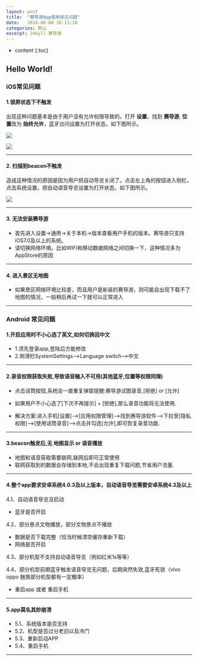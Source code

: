 ```yaml
---
layout: post
title:  "赛导游App使用常见问题"
date:   2016-06-08 16:13:18
categories: 默认
excerpt: Jekyll 赛导游
---
```


* content
{:toc}


## Hello World!

### iOS常见问题


#### 1.锁屏状态下不触发

 出现这种问题基本是由于用户没有允许权限导致的。打开 **设置**，找到 **赛导游**, **位置**改为 **始终允许**，蓝牙访问设置为打开状态。如下图所示。

![](http://zhichu99.github.io/team-blog/static/images/post/sdy_set1.png)

![](http://zhichu99.github.io//team-blog/static/images/post/sdy_set2.png)

------------------------------

#### 2. 扫描到beacon不触发

造成这种情况的原因是因为用户把自动导览关闭了。点击左上角的按钮进入侧栏，点击系统设置，把自动语音导览设置为打开状态，如下图所示。 
 
![](http://zhichu99.github.io/team-blog/static/images/post/sdy_set_autovoice.PNG)

------------------------------

#### 3. 无法安装赛导游

* 首先进入设置->通用->关于本机->版本查看用户手机的版本。赛导游只支持iOS7.0及以上的系统。
* 请切换网络环境。比如WIFI和移动数据网络之间切换一下，这种情况多为AppStore的原因


------------------------------

#### 4. 进入景区无地图

* 如果景区网络环境比较差，而且用户是新装的赛导游，则可能会出现下载不了地图的情况，一般稍后再试一下就可以正常进入

------------------------------


### Android 常见问题

#### 1.开启应用时不小心选了英文,如何切换回中文

* 1.须先登录app,登陆后方能修改
* 2.侧滑栏SystemSettings-->Language switch-->中文


------------------------------


#### 2.录音权限获取失败,导致语音输入不可用(其他蓝牙,位置等权限同理)

* 点击话筒按钮,系统会一直重复弹窗提醒:赛导游试图录音,[拒绝] or [允许] 
* 如果用户不小心选了[下次不再提示] + [拒绝],那么录音功能将无法使用.

* 解决方案:进入手机[设置]-->[应用权限管理]-->找到赛导游软件-->下拉至[隐私权限]-->[使用话筒录音]-->点击并勾选[允许],即可恢复录音功能.


------------------------------


#### 3.beacon触发后,无 地图显示 or 语音播放

* 地图和语音获取需要联网,联网后即可正常使用
* 联网获取到的数据会存储到本地,不会出现重复下载问题,节省用户流量.



------------------------------

#### 4.整个app要求安卓系统4.0.3及以上版本，自动语音导览需要安卓系统4.3及以上

4.1、自动语音导览没启动

* 蓝牙是否开启

 4.2、部分景点文物播放，部分文物景点不播放

* 数据是否下载完整（恰当时候清空缓存重新下载）
* 网络是否开启

 4.3、部分机型不支持自动语音导览（例如红米1s等等）  
 
 4.4、部分机型前期蓝牙触发语音导览无问题，后期突然失效,蓝牙死锁（vivo oppo 魅族部分机型都有一定概率）
 
* 重启app 或者 重启手机


------------------------------



#### 5.app莫名其妙崩溃

* 5.1、系统版本是否支持
* 5.2、机型是否过分老旧以及冷门
* 5.3、重新启动APP
* 5.4、重启手机


------------------------------

